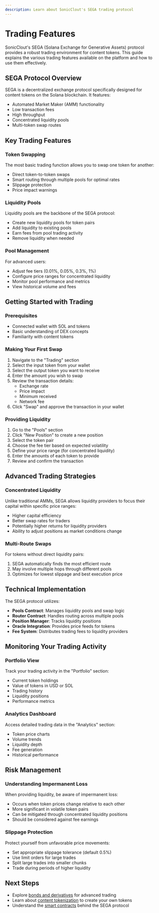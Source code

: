 ```yaml
---
description: Learn about SonicClout's SEGA trading protocol
---
```


# Trading Features

SonicClout's SEGA (Solana Exchange for Generative Assets) protocol provides a robust trading environment for content tokens. This guide explains the various trading features available on the platform and how to use them effectively.

## SEGA Protocol Overview

SEGA is a decentralized exchange protocol specifically designed for content tokens on the Solana blockchain. It features:

- Automated Market Maker (AMM) functionality
- Low transaction fees
- High throughput
- Concentrated liquidity pools
- Multi-token swap routes

## Key Trading Features

### Token Swapping

The most basic trading function allows you to swap one token for another:

- Direct token-to-token swaps
- Smart routing through multiple pools for optimal rates
- Slippage protection
- Price impact warnings

### Liquidity Pools

Liquidity pools are the backbone of the SEGA protocol:

- Create new liquidity pools for token pairs
- Add liquidity to existing pools
- Earn fees from pool trading activity
- Remove liquidity when needed

### Pool Management

For advanced users:

- Adjust fee tiers (0.01%, 0.05%, 0.3%, 1%)
- Configure price ranges for concentrated liquidity
- Monitor pool performance and metrics
- View historical volume and fees

## Getting Started with Trading

### Prerequisites

- Connected wallet with SOL and tokens
- Basic understanding of DEX concepts
- Familiarity with content tokens

### Making Your First Swap

1. Navigate to the "Trading" section
2. Select the input token from your wallet
3. Select the output token you want to receive
4. Enter the amount you wish to swap
5. Review the transaction details:
   - Exchange rate
   - Price impact
   - Minimum received
   - Network fee
6. Click "Swap" and approve the transaction in your wallet

### Providing Liquidity

1. Go to the "Pools" section
2. Click "New Position" to create a new position
3. Select the token pair
4. Choose the fee tier based on expected volatility
5. Define your price range (for concentrated liquidity)
6. Enter the amounts of each token to provide
7. Review and confirm the transaction

## Advanced Trading Strategies

### Concentrated Liquidity

Unlike traditional AMMs, SEGA allows liquidity providers to focus their capital within specific price ranges:

- Higher capital efficiency
- Better swap rates for traders
- Potentially higher returns for liquidity providers
- Ability to adjust positions as market conditions change

### Multi-Route Swaps

For tokens without direct liquidity pairs:

1. SEGA automatically finds the most efficient route
2. May involve multiple hops through different pools
3. Optimizes for lowest slippage and best execution price

## Technical Implementation

The SEGA protocol utilizes:

- **Pools Contract**: Manages liquidity pools and swap logic
- **Router Contract**: Handles routing across multiple pools
- **Position Manager**: Tracks liquidity positions
- **Oracle Integration**: Provides price feeds for tokens
- **Fee System**: Distributes trading fees to liquidity providers

## Monitoring Your Trading Activity

### Portfolio View

Track your trading activity in the "Portfolio" section:

- Current token holdings
- Value of tokens in USD or SOL
- Trading history
- Liquidity positions
- Performance metrics

### Analytics Dashboard

Access detailed trading data in the "Analytics" section:

- Token price charts
- Volume trends
- Liquidity depth
- Fee generation
- Historical performance

## Risk Management

### Understanding Impermanent Loss

When providing liquidity, be aware of impermanent loss:

- Occurs when token prices change relative to each other
- More significant in volatile token pairs
- Can be mitigated through concentrated liquidity positions
- Should be considered against fee earnings

### Slippage Protection

Protect yourself from unfavorable price movements:

- Set appropriate slippage tolerance (default 0.5%)
- Use limit orders for large trades
- Split large trades into smaller chunks
- Trade during periods of higher liquidity

## Next Steps

- Explore [bonds and derivatives](bonds-derivatives.md) for advanced trading
- Learn about [content tokenization](content-tokenization.md) to create your own tokens
- Understand the [smart contracts](smart-contracts.md) behind the SEGA protocol 